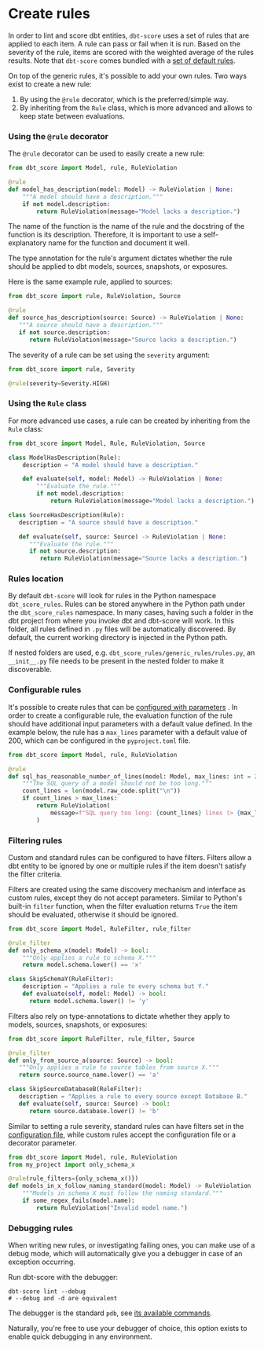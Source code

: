 # Create rules

In order to lint and score dbt entities, `dbt-score` uses a set of rules that
are applied to each item. A rule can pass or fail when it is run. Based on the
severity of the rule, items are scored with the weighted average of the rules
results. Note that `dbt-score` comes bundled with a
[set of default rules](rules/generic.md).

On top of the generic rules, it's possible to add your own rules. Two ways exist
to create a new rule:

1. By using the `@rule` decorator, which is the preferred/simple way.
2. By inheriting from the `Rule` class, which is more advanced and allows to
   keep state between evaluations.

### Using the `@rule` decorator

The `@rule` decorator can be used to easily create a new rule:

```python
from dbt_score import Model, rule, RuleViolation

@rule
def model_has_description(model: Model) -> RuleViolation | None:
    """A model should have a description."""
    if not model.description:
        return RuleViolation(message="Model lacks a description.")
```

The name of the function is the name of the rule and the docstring of the
function is its description. Therefore, it is important to use a
self-explanatory name for the function and document it well.

The type annotation for the rule's argument dictates whether the rule should be
applied to dbt models, sources, snapshots, or exposures.

Here is the same example rule, applied to sources:

```python
from dbt_score import rule, RuleViolation, Source

@rule
def source_has_description(source: Source) -> RuleViolation | None:
   """A source should have a description."""
   if not source.description:
      return RuleViolation(message="Source lacks a description.")
```

The severity of a rule can be set using the `severity` argument:

```python
from dbt_score import rule, Severity

@rule(severity=Severity.HIGH)
```

### Using the `Rule` class

For more advanced use cases, a rule can be created by inheriting from the `Rule`
class:

```python
from dbt_score import Model, Rule, RuleViolation, Source

class ModelHasDescription(Rule):
    description = "A model should have a description."

    def evaluate(self, model: Model) -> RuleViolation | None:
        """Evaluate the rule."""
        if not model.description:
            return RuleViolation(message="Model lacks a description.")

class SourceHasDescription(Rule):
   description = "A source should have a description."

   def evaluate(self, source: Source) -> RuleViolation | None:
      """Evaluate the rule."""
      if not source.description:
         return RuleViolation(message="Source lacks a description.")
```

### Rules location

By default `dbt-score` will look for rules in the Python namespace
`dbt_score_rules`. Rules can be stored anywhere in the Python path under the
`dbt_score_rules` namespace. In many cases, having such a folder in the dbt
project from where you invoke dbt and dbt-score will work. In this folder, all
rules defined in `.py` files will be automatically discovered. By default, the
current working directory is injected in the Python path.

If nested folders are used, e.g. `dbt_score_rules/generic_rules/rules.py`, an
`__init__.py` file needs to be present in the nested folder to make it
discoverable.

### Configurable rules

It's possible to create rules that can be
[configured with parameters](configuration.md/#tooldbt-scorerulesrule_namespacerule_name)
. In order to create a configurable rule, the evaluation function of the rule
should have additional input parameters with a default value defined. In the
example below, the rule has a `max_lines` parameter with a default value of 200,
which can be configured in the `pyproject.toml` file.

```python
from dbt_score import Model, rule, RuleViolation

@rule
def sql_has_reasonable_number_of_lines(model: Model, max_lines: int = 200) -> RuleViolation | None:
    """The SQL query of a model should not be too long."""
    count_lines = len(model.raw_code.split("\n"))
    if count_lines > max_lines:
        return RuleViolation(
            message=f"SQL query too long: {count_lines} lines (> {max_lines})."
        )
```

### Filtering rules

Custom and standard rules can be configured to have filters. Filters allow a dbt
entity to be ignored by one or multiple rules if the item doesn't satisfy the
filter criteria.

Filters are created using the same discovery mechanism and interface as custom
rules, except they do not accept parameters. Similar to Python's built-in
`filter` function, when the filter evaluation returns `True` the item should be
evaluated, otherwise it should be ignored.

```python
from dbt_score import Model, RuleFilter, rule_filter

@rule_filter
def only_schema_x(model: Model) -> bool:
    """Only applies a rule to schema X."""
    return model.schema.lower() == 'x'

class SkipSchemaY(RuleFilter):
    description = "Applies a rule to every schema but Y."
    def evaluate(self, model: Model) -> bool:
      return model.schema.lower() != 'y'
```

Filters also rely on type-annotations to dictate whether they apply to models,
sources, snapshots, or exposures:

```python
from dbt_score import RuleFilter, rule_filter, Source

@rule_filter
def only_from_source_a(source: Source) -> bool:
   """Only applies a rule to source tables from source X."""
   return source.source_name.lower() == 'a'

class SkipSourceDatabaseB(RuleFilter):
   description = "Applies a rule to every source except Database B."
   def evaluate(self, source: Source) -> bool:
      return source.database.lower() != 'b'
```

Similar to setting a rule severity, standard rules can have filters set in the
[configuration file](configuration.md/#tooldbt-scorerulesrule_namespacerule_name),
while custom rules accept the configuration file or a decorator parameter.

```python
from dbt_score import Model, rule, RuleViolation
from my_project import only_schema_x

@rule(rule_filters={only_schema_x()})
def models_in_x_follow_naming_standard(model: Model) -> RuleViolation | None:
    """Models in schema X must follow the naming standard."""
    if some_regex_fails(model.name):
        return RuleViolation("Invalid model name.")
```

### Debugging rules

When writing new rules, or investigating failing ones, you can make use of a
debug mode, which will automatically give you a debugger in case of an exception
occurring.

Run dbt-score with the debugger:

```shell
dbt-score lint --debug
# --debug and -d are equivalent
```

The debugger is the standard `pdb`, see
[its available commands](https://docs.python.org/3/library/pdb.html#debugger-commands).

Naturally, you're free to use your debugger of choice, this option exists to
enable quick debugging in any environment.
